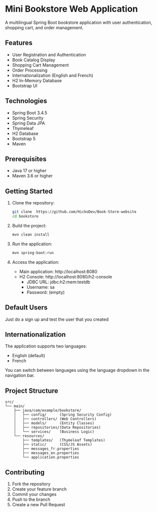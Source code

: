 # Mini Bookstore Web Application

A multilingual Spring Boot bookstore application with user authentication, shopping cart, and order management.

## Features

- User Registration and Authentication
- Book Catalog Display
- Shopping Cart Management
- Order Processing
- Internationalization (English and French)
- H2 In-Memory Database
- Bootstrap UI

## Technologies

- Spring Boot 3.4.5
- Spring Security
- Spring Data JPA
- Thymeleaf
- H2 Database
- Bootstrap 5
- Maven

## Prerequisites

- Java 17 or higher
- Maven 3.6 or higher

## Getting Started

1. Clone the repository:
   ```bash
   git clone  https://github.com/HickoDev/Book-Store-website
   cd bookstore
   ```

2. Build the project:
   ```bash
   mvn clean install
   ```

3. Run the application:
   ```bash
   mvn spring-boot:run
   ```

4. Access the application:
   - Main application: http://localhost:8080
   - H2 Console: http://localhost:8080/h2-console
     - JDBC URL: jdbc:h2:mem:testdb
     - Username: sa
     - Password: (empty)

## Default Users

Just do a sign up and test the user that you created 

## Internationalization

The application supports two languages:
- English (default)
- French

You can switch between languages using the language dropdown in the navigation bar.

## Project Structure

```
src/
└── main/
    ├── java/com/example/bookstore/
    │   ├── config/      (Spring Security Config)
    │   ├── controllers/ (Web Controllers)
    │   ├── models/      (Entity Classes)
    │   ├── repositories/(Data Repositories)
    │   └── services/    (Business Logic)
    └── resources/
        ├── templates/   (Thymeleaf Templates)
        ├── static/      (CSS/JS Assets)
        ├── messages_fr.properties
        ├── messages_en.properties
        └── application.properties
```

## Contributing

1. Fork the repository
2. Create your feature branch
3. Commit your changes
4. Push to the branch
5. Create a new Pull Request



